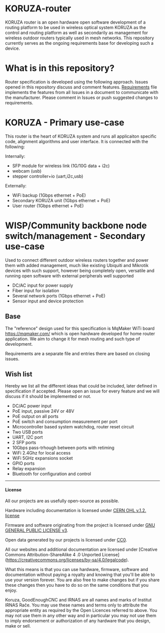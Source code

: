 # KORUZA-router

KORUZA router is an open hardware open software development of a routing platform to be used in wireless optical system KORUZA as the control and routing platform as well as secondarily as management for wireless outdoor routers typically used in mesh networks. This repository currently serves as the ongoing requirements base for developing such a device.

# What is in this repository?
Router specification is developed using the following approach. Issues opened in this repository discuss and comment features. [Requirements](requirements.md) file implements the features from all Issues in a document to communicate with the manufacturer. Please comment in Issues or push suggested changes to requirements.

# KORUZA - Primary use-case
This router is the heart of KORUZA system and runs all applicaiton specific code, alignment algorithms and user interface. It is connected with the following:

Internally:
 * SFP module for wireless link (1G/10G data + i2c)
 * webcam (usb)
 * stepper controller+io (uart,i2c,usb)
 
Externally:
 * WiFi backup (1Gbps ethernet + PoE)
 * Secondary KORUZA unit (1Gbps ethernet + PoE)
 * User router (1Gbps ethernet + PoE)
 
# WISP/Community backbone node switch/management - Secondary use-case
Used to connect different outdoor wireless routers together and power them with added management, much like existing Ubiquiti and Mikrotik devices with such support, however being completely open, versatile and running open software with external peripherals well supported

* DC/AC input for power supply
* Fiber input for isolation
* Several network ports (1Gbps ethernet + PoE)
* Sensor input and device protection
 
## Base
The "reference" design used for this specification is MqMaker WiTi board https://mqmaker.com/ which is open hardware developed for home router application. We aim to change it for mesh routing and such type of development.

Requirements are a separate file and entries there are based on closing issues.

## Wish list
Hereby we list all the different ideas that could be included, later defined in specification if accepted. Please open an issue for every feature and we will discuss if it should be implemented or not.

* DC/AC power input
* PoE input, passive 24V or 48V
* PoE output on all ports
* PoE switch and consumption measurement per port
* Microcontroller based system watchdog, router reset circuit
* Two USB ports
* UART, I2C port
* 2 SFP ports
* 10Gbps pass-trhough between ports with retiming
* WiFi 2.4Ghz for local access
* WiFi 5GHz expansions socket
* GPIO ports
* Relay expansion
* Bluetooth for configuration and control

---

#### License

All our projects are as usefully open-source as possible.

Hardware including documentation is licensed under [CERN OHL v.1.2. license](http://www.ohwr.org/licenses/cern-ohl/v1.2)

Firmware and software originating from the project is licensed under [GNU GENERAL PUBLIC LICENSE v3](http://www.gnu.org/licenses/gpl-3.0.en.html).

Open data generated by our projects is licensed under [CC0](https://creativecommons.org/publicdomain/zero/1.0/legalcode).

All our websites and additional documentation are licensed under [Creative Commons Attribution-ShareAlike 4 .0 Unported License] (https://creativecommons.org/licenses/by-sa/4.0/legalcode).

What this means is that you can use hardware, firmware, software and documentation without paying a royalty and knowing that you'll be able to use your version forever. You are also free to make changes but if you share these changes then you have to do so on the same conditions that you enjoy.

Koruza, GoodEnoughCNC and IRNAS are all names and marks of Institut IRNAS Rače. 
You may use these names and terms only to attribute the appropriate entity as required by the Open Licences referred to above. You may not use them in any other way and in particular you may not use them to imply endorsement or authorization of any hardware that you design, make or sell.

